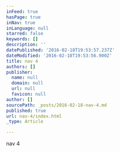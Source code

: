 ```yaml
---
inFeed: true
hasPage: true
inNav: true
inLanguage: null
starred: false
keywords: []
description: ''
datePublished: '2016-02-18T19:53:57.237Z'
dateModified: '2016-02-18T19:53:56.900Z'
title: nav 4
authors: []
publisher:
  name: null
  domain: null
  url: null
  favicon: null
author: []
sourcePath: _posts/2016-02-18-nav-4.md
published: true
url: nav-4/index.html
_type: Article

---
```

nav 4